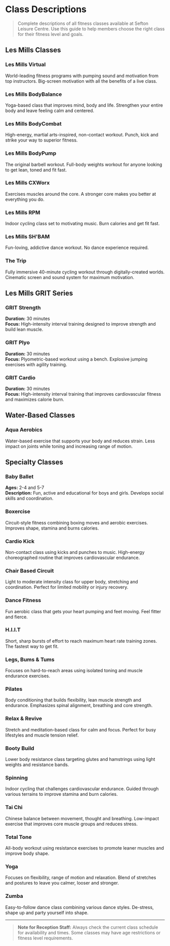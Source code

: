 # Class Descriptions

> Complete descriptions of all fitness classes available at Sefton Leisure Centre. Use this guide to help members choose the right class for their fitness level and goals.

## Les Mills Classes

### Les Mills Virtual
World-leading fitness programs with pumping sound and motivation from top instructors. Big-screen motivation with all the benefits of a live class.

### Les Mills BodyBalance
Yoga-based class that improves mind, body and life. Strengthen your entire body and leave feeling calm and centered.

### Les Mills BodyCombat
High-energy, martial arts-inspired, non-contact workout. Punch, kick and strike your way to superior fitness.

### Les Mills BodyPump
The original barbell workout. Full-body weights workout for anyone looking to get lean, toned and fit fast.

### Les Mills CXWorx
Exercises muscles around the core. A stronger core makes you better at everything you do.

### Les Mills RPM
Indoor cycling class set to motivating music. Burn calories and get fit fast.

### Les Mills SH'BAM
Fun-loving, addictive dance workout. No dance experience required.

### The Trip
Fully immersive 40-minute cycling workout through digitally-created worlds. Cinematic screen and sound system for maximum motivation.

## Les Mills GRIT Series

### GRIT Strength
**Duration:** 30 minutes  
**Focus:** High-intensity interval training designed to improve strength and build lean muscle.

### GRIT Plyo
**Duration:** 30 minutes  
**Focus:** Plyometric-based workout using a bench. Explosive jumping exercises with agility training.

### GRIT Cardio
**Duration:** 30 minutes  
**Focus:** High-intensity interval training that improves cardiovascular fitness and maximizes calorie burn.

## Water-Based Classes

### Aqua Aerobics
Water-based exercise that supports your body and reduces strain. Less impact on joints while toning and increasing range of motion.

## Specialty Classes

### Baby Ballet
**Ages:** 2-4 and 5-7  
**Description:** Fun, active and educational for boys and girls. Develops social skills and coordination.

### Boxercise
Circuit-style fitness combining boxing moves and aerobic exercises. Improves shape, stamina and burns calories.

### Cardio Kick
Non-contact class using kicks and punches to music. High-energy choreographed routine that improves cardiovascular endurance.

### Chair Based Circuit
Light to moderate intensity class for upper body, stretching and coordination. Perfect for limited mobility or injury recovery.

### Dance Fitness
Fun aerobic class that gets your heart pumping and feet moving. Feel fitter and fierce.

### H.I.I.T
Short, sharp bursts of effort to reach maximum heart rate training zones. The fastest way to get fit.

### Legs, Bums & Tums
Focuses on hard-to-reach areas using isolated toning and muscle endurance exercises.

### Pilates
Body conditioning that builds flexibility, lean muscle strength and endurance. Emphasizes spinal alignment, breathing and core strength.

### Relax & Revive
Stretch and meditation-based class for calm and focus. Perfect for busy lifestyles and muscle tension relief.

### Booty Build
Lower body resistance class targeting glutes and hamstrings using light weights and resistance bands.

### Spinning
Indoor cycling that challenges cardiovascular endurance. Guided through various terrains to improve stamina and burn calories.

### Tai Chi
Chinese balance between movement, thought and breathing. Low-impact exercise that improves core muscle groups and reduces stress.

### Total Tone
All-body workout using resistance exercises to promote leaner muscles and improve body shape.

### Yoga
Focuses on flexibility, range of motion and relaxation. Blend of stretches and postures to leave you calmer, looser and stronger.

### Zumba
Easy-to-follow dance class combining various dance styles. De-stress, shape up and party yourself into shape.

---

> **Note for Reception Staff:** Always check the current class schedule for availability and times. Some classes may have age restrictions or fitness level requirements.
